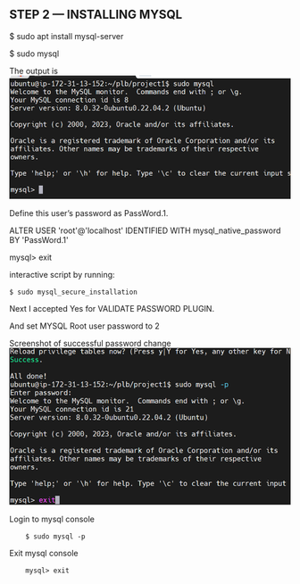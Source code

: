 ## STEP 2 — INSTALLING MYSQL

$ sudo apt install mysql-server

$ sudo mysql

The output is ![welcomeMYSQL](cd%20mysql.png)

Define this user’s password as PassWord.1.


ALTER USER 'root'@'localhost' IDENTIFIED WITH mysql_native_password BY 'PassWord.1'


mysql> exit

interactive script by running:

    $ sudo mysql_secure_installation

Next I accepted Yes for VALIDATE PASSWORD PLUGIN.

And set MYSQL Root user password to 2

Screenshot of successful password change
 ![image](password.png)

Login to mysql  console 

        $ sudo mysql -p

Exit mysql console

        mysql> exit
